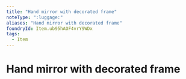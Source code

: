 ```yaml
---
title: "Hand mirror with decorated frame"
noteType: ":luggage:"
aliases: "Hand mirror with decorated frame"
foundryId: Item.ub95hAOF4vrY9WDx
tags:
  - Item
---
```


# Hand mirror with decorated frame
